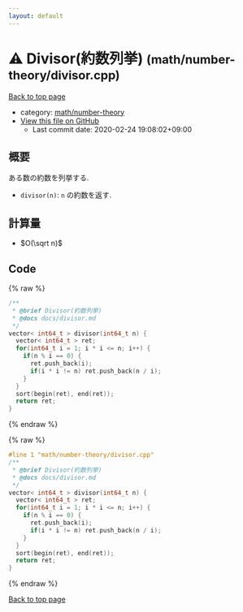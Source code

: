```yaml
---
layout: default
---
```


<!-- mathjax config similar to math.stackexchange -->
<script type="text/javascript" async
  src="https://cdnjs.cloudflare.com/ajax/libs/mathjax/2.7.5/MathJax.js?config=TeX-MML-AM_CHTML">
</script>
<script type="text/x-mathjax-config">
  MathJax.Hub.Config({
    TeX: { equationNumbers: { autoNumber: "AMS" }},
    tex2jax: {
      inlineMath: [ ['$','$'] ],
      processEscapes: true
    },
    "HTML-CSS": { matchFontHeight: false },
    displayAlign: "left",
    displayIndent: "2em"
  });
</script>

<script type="text/javascript" src="https://cdnjs.cloudflare.com/ajax/libs/jquery/3.4.1/jquery.min.js"></script>
<script src="https://cdn.jsdelivr.net/npm/jquery-balloon-js@1.1.2/jquery.balloon.min.js" integrity="sha256-ZEYs9VrgAeNuPvs15E39OsyOJaIkXEEt10fzxJ20+2I=" crossorigin="anonymous"></script>
<script type="text/javascript" src="../../../assets/js/copy-button.js"></script>
<link rel="stylesheet" href="../../../assets/css/copy-button.css" />


# :warning: Divisor(約数列挙) <small>(math/number-theory/divisor.cpp)</small>

<a href="../../../index.html">Back to top page</a>

* category: <a href="../../../index.html#d4a327615e3a055131f0682831111ce2">math/number-theory</a>
* <a href="{{ site.github.repository_url }}/blob/master/math/number-theory/divisor.cpp">View this file on GitHub</a>
    - Last commit date: 2020-02-24 19:08:02+09:00




## 概要

ある数の約数を列挙する.

* `divisor(n)`: `n` の約数を返す.

## 計算量

* $O(\sqrt n)$


## Code

<a id="unbundled"></a>
{% raw %}
```cpp
/**
 * @brief Divisor(約数列挙)
 * @docs docs/divisor.md
 */
vector< int64_t > divisor(int64_t n) {
  vector< int64_t > ret;
  for(int64_t i = 1; i * i <= n; i++) {
    if(n % i == 0) {
      ret.push_back(i);
      if(i * i != n) ret.push_back(n / i);
    }
  }
  sort(begin(ret), end(ret));
  return ret;
}

```
{% endraw %}

<a id="bundled"></a>
{% raw %}
```cpp
#line 1 "math/number-theory/divisor.cpp"
/**
 * @brief Divisor(約数列挙)
 * @docs docs/divisor.md
 */
vector< int64_t > divisor(int64_t n) {
  vector< int64_t > ret;
  for(int64_t i = 1; i * i <= n; i++) {
    if(n % i == 0) {
      ret.push_back(i);
      if(i * i != n) ret.push_back(n / i);
    }
  }
  sort(begin(ret), end(ret));
  return ret;
}

```
{% endraw %}

<a href="../../../index.html">Back to top page</a>

